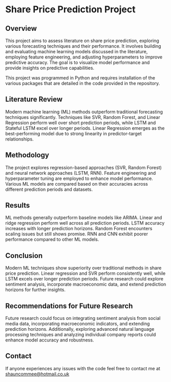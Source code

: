 # Share Price Prediction Project

## Overview
This project aims to assess literature on share price prediction, exploring various forecasting techniques and their performance. It involves building and evaluating machine learning models discussed in the literature, employing feature engineering, and adjusting hyperparameters to improve predictive accuracy. The goal is to visualize model performance and provide insights on predictive capabilities.

This project was programmed in Python and requires installation of the various packages that are detailed in the code provided in the repository.

## Literature Review
Modern machine learning (ML) methods outperform traditional forecasting techniques significantly. Techniques like SVR, Random Forest, and Linear Regression perform well over short prediction periods, while LSTM and Stateful LSTM excel over longer periods. Linear Regression emerges as the best-performing model due to strong linearity in predictor-target relationships.

## Methodology
The project explores regression-based approaches (SVR, Random Forest) and neural network approaches (LSTM, RNN). Feature engineering and hyperparameter tuning are employed to enhance model performance. Various ML models are compared based on their accuracies across different prediction periods and datasets.

## Results
ML methods generally outperform baseline models like ARIMA. Linear and ridge regression perform well across all prediction periods. LSTM accuracy increases with longer prediction horizons. Random Forest encounters scaling issues but still shows promise. RNN and CNN exhibit poorer performance compared to other ML models.

## Conclusion
Modern ML techniques show superiority over traditional methods in share price prediction. Linear regression and SVR perform consistently well, while LSTM excels over longer prediction periods. Future research could explore sentiment analysis, incorporate macroeconomic data, and extend prediction horizons for further insights.

## Recommendations for Future Research
Future research could focus on integrating sentiment analysis from social media data, incorporating macroeconomic indicators, and extending prediction horizons. Additionally, exploring advanced natural language processing techniques and analyzing individual company reports could enhance model accuracy and robustness.

## Contact 
If anyone experiences any issues with the code feel free to contact me at shauncommee@hotmail.co.uk

